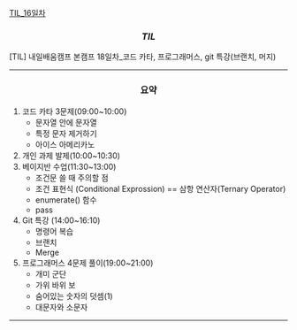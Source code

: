 [TIL_16일차](https://bmk0703.tistory.com/69)

### <center> *TIL* </center>
[TIL] 내일배움캠프 본캠프 18일차_코드 카타, 프로그래머스, git 특강(브랜치, 머지)

---
### <center>**요약**
1. 코드 카타 3문제(09:00~10:00)
    - 문자열 안에 문자열
    - 특정 문자 제거하기
    - 아이스 아메리카노
2. 개인 과제 발제(10:00~10:30)
3. 베이지반 수업(11:30~13:00)
   - 조건문 쓸 때 주의할 점
   - 조건 표현식 (Conditional Exprossion) == 삼항 연산자(Ternary Operator)
   - enumerate() 함수
   - pass
4. Git 특강 (14:00~16:10)
   - 명령어 복습
   - 브랜치
   - Merge
5. 프로그래머스 4문제 풀이(19:00~21:00)
   - 개미 군단
   - 가위 바위 보
   - 숨어있는 숫자의 덧셈(1)
   - 대문자와 소문자
---